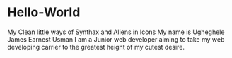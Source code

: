 # Hello-World
My Clean little ways of Synthax and Aliens in Icons
My name is Ugheghele James  Earnest Usman I am a Junior web developer aiming to take my web developing carrier to the greatest height of my cutest desire. 
